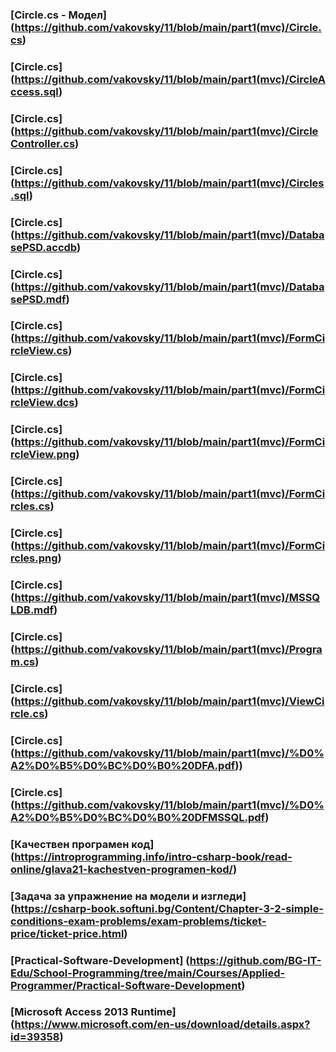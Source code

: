 ### [Circle.cs - Модел] (https://github.com/vakovsky/11/blob/main/part1(mvc)/Circle.cs)
### [Circle.cs] (https://github.com/vakovsky/11/blob/main/part1(mvc)/CircleAccess.sql)
### [Circle.cs] (https://github.com/vakovsky/11/blob/main/part1(mvc)/CircleController.cs)
### [Circle.cs] (https://github.com/vakovsky/11/blob/main/part1(mvc)/Circles.sql)
### [Circle.cs] (https://github.com/vakovsky/11/blob/main/part1(mvc)/DatabasePSD.accdb)
### [Circle.cs] (https://github.com/vakovsky/11/blob/main/part1(mvc)/DatabasePSD.mdf)
### [Circle.cs] (https://github.com/vakovsky/11/blob/main/part1(mvc)/FormCircleView.cs)
### [Circle.cs] (https://github.com/vakovsky/11/blob/main/part1(mvc)/FormCircleView.dcs)
### [Circle.cs] (https://github.com/vakovsky/11/blob/main/part1(mvc)/FormCircleView.png)
### [Circle.cs] (https://github.com/vakovsky/11/blob/main/part1(mvc)/FormCircles.cs)
### [Circle.cs] (https://github.com/vakovsky/11/blob/main/part1(mvc)/FormCircles.png)
### [Circle.cs] (https://github.com/vakovsky/11/blob/main/part1(mvc)/MSSQLDB.mdf)
### [Circle.cs] (https://github.com/vakovsky/11/blob/main/part1(mvc)/Program.cs)
### [Circle.cs] (https://github.com/vakovsky/11/blob/main/part1(mvc)/ViewCircle.cs)
### [Circle.cs] (https://github.com/vakovsky/11/blob/main/part1(mvc)/%D0%A2%D0%B5%D0%BC%D0%B0%20DFA.pdf))
### [Circle.cs] (https://github.com/vakovsky/11/blob/main/part1(mvc)/%D0%A2%D0%B5%D0%BC%D0%B0%20DFMSSQL.pdf)


### [Качествен програмен код] (https://introprogramming.info/intro-csharp-book/read-online/glava21-kachestven-programen-kod/)
### [Задача за упражнение на модели и изгледи] (https://csharp-book.softuni.bg/Content/Chapter-3-2-simple-conditions-exam-problems/exam-problems/ticket-price/ticket-price.html)
### [Practical-Software-Development] (https://github.com/BG-IT-Edu/School-Programming/tree/main/Courses/Applied-Programmer/Practical-Software-Development)
### [Microsoft Access 2013 Runtime] (https://www.microsoft.com/en-us/download/details.aspx?id=39358)
